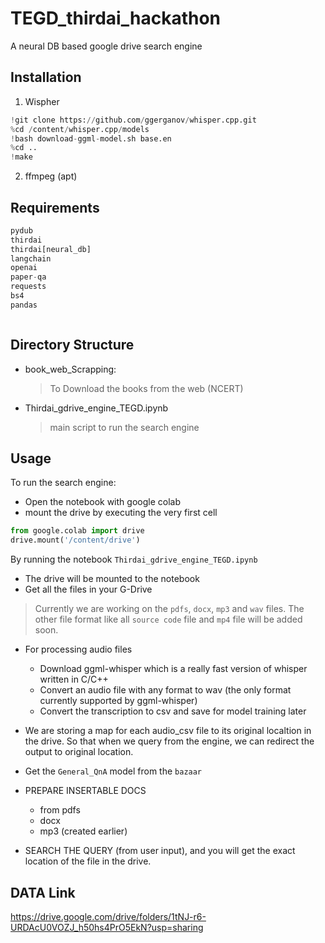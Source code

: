 # TEGD_thirdai_hackathon
A neural DB based google drive search engine

## Installation

1. Wispher
```python
!git clone https://github.com/ggerganov/whisper.cpp.git  
%cd /content/whisper.cpp/models  
!bash download-ggml-model.sh base.en  
%cd ..  
!make   
```
2. ffmpeg (apt)
 

## Requirements
```python
pydub 
thirdai
thirdai[neural_db]
langchain
openai
paper-qa
requests
bs4
pandas



```
## Directory Structure

- book_web_Scrapping:
    > To Download the books from the web (NCERT)

- Thirdai_gdrive_engine_TEGD.ipynb
    > main script to run the search engine

    
## Usage

To run the search engine:
- Open the notebook with google colab
- mount the drive by executing the very first cell 
```python 
from google.colab import drive
drive.mount('/content/drive')
```



By running the notebook `Thirdai_gdrive_engine_TEGD.ipynb` 

- The drive will be mounted to the notebook
- Get all the files in your G-Drive 

> Currently we are working on the `pdfs`, `docx`, `mp3` and `wav` files. The other file format like all `source code` file and `mp4` file will be added soon.

- For processing audio files
    - Download ggml-whisper which is a really fast version of whisper written in C/C++
    - Convert an audio file with any format to wav (the only format currently supported by ggml-whisper)
    - Convert the transcription to csv and save for model training later

- We are storing a map for each audio_csv file to its original localtion in the drive. So that when we query from the engine, we can redirect the output to original location.

- Get the `General_QnA` model from the  `bazaar`

- PREPARE INSERTABLE DOCS 
    - from pdfs
    - docx
    - mp3 (created earlier)

- SEARCH THE QUERY (from user input), and you will get the exact location of the file in the drive.

## DATA Link

https://drive.google.com/drive/folders/1tNJ-r6-URDAcU0VOZJ_h50hs4PrO5EkN?usp=sharing


